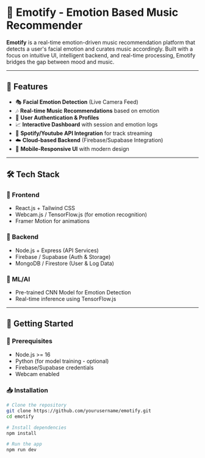 # 🎵 Emotify - Emotion Based Music Recommender

**Emotify** is a real-time emotion-driven music recommendation platform that detects a user's facial emotion and curates music accordingly. Built with a focus on intuitive UI, intelligent backend, and real-time processing, Emotify bridges the gap between mood and music.



---

## 📌 Features

- 🎭 **Facial Emotion Detection** (Live Camera Feed)
- 🎶 **Real-time Music Recommendations** based on emotion
- 👤 **User Authentication & Profiles**
- 📈 **Interactive Dashboard** with session and emotion logs
- 💽 **Spotify/Youtube API Integration** for track streaming
- ☁️ **Cloud-based Backend** (Firebase/Supabase Integration)
- 📱 **Mobile-Responsive UI** with modern design

---

## 🛠️ Tech Stack

### 🔹 Frontend
- React.js + Tailwind CSS
- Webcam.js / TensorFlow.js (for emotion recognition)
- Framer Motion for animations

### 🔹 Backend
- Node.js + Express (API Services)
- Firebase / Supabase (Auth & Storage)
- MongoDB / Firestore (User & Log Data)

### 🔹 ML/AI
- Pre-trained CNN Model for Emotion Detection
- Real-time inference using TensorFlow.js

---

## 🚀 Getting Started

### 🔧 Prerequisites
- Node.js >= 16
- Python (for model training - optional)
- Firebase/Supabase credentials
- Webcam enabled

### 📥 Installation

```bash
# Clone the repository
git clone https://github.com/yourusername/emotify.git
cd emotify

# Install dependencies
npm install

# Run the app
npm run dev
